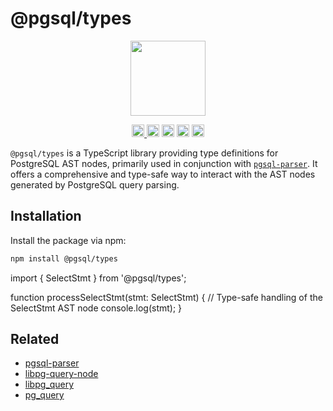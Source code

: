 # @pgsql/types

<p align="center" width="100%">
  <img height="120" src="https://github.com/launchql/pgsql-parser/assets/545047/6440fa7d-918b-4a3b-8d1b-755d85de8bea" />
</p>

<p align="center" width="100%">
  <a href="https://github.com/launchql/pgsql-parser/actions/workflows/run-tests.yaml">
    <img height="20" src="https://github.com/launchql/pgsql-parser/actions/workflows/run-tests.yaml/badge.svg" />
  </a>
   <a href="https://www.npmjs.com/package/@pgsql/types"><img height="20" src="https://img.shields.io/npm/dt/@pgsql/types"></a>
   <a href="https://www.npmjs.com/package/@pgsql/types"><img height="20" src="https://img.shields.io/npm/dw/@pgsql/types"/></a>
   <a href="https://github.com/launchql/pgsql-parser/blob/main/LICENSE-MIT"><img height="20" src="https://img.shields.io/badge/license-MIT-blue.svg"/></a>
   <a href="https://www.npmjs.com/package/@pgsql/types"><img height="20" src="https://img.shields.io/github/package-json/v/launchql/pgsql-parser?filename=packages%2Ftypes%2Fpackage.json"/></a>
</p>

`@pgsql/types` is a TypeScript library providing type definitions for PostgreSQL AST nodes, primarily used in conjunction with [`pgsql-parser`](https://github.com/launchql/pgsql-parser). It offers a comprehensive and type-safe way to interact with the AST nodes generated by PostgreSQL query parsing.


## Installation

Install the package via npm:

```bash
npm install @pgsql/types
```

import { SelectStmt } from '@pgsql/types';

function processSelectStmt(stmt: SelectStmt) {
  // Type-safe handling of the SelectStmt AST node
  console.log(stmt);
}

## Related

* [pgsql-parser](https://github.com/launchql/pgsql-parser)
* [libpg-query-node](https://github.com/launchql/libpg-query-node)
* [libpg_query](https://github.com/pganalyze/libpg_query)
* [pg_query](https://github.com/lfittl/pg_query)
